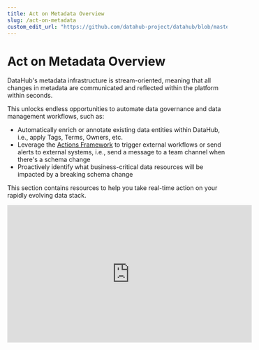 ```yaml
---
title: Act on Metadata Overview
slug: /act-on-metadata
custom_edit_url: "https://github.com/datahub-project/datahub/blob/master/docs/act-on-metadata.md"
---
```


# Act on Metadata Overview

DataHub's metadata infrastructure is stream-oriented, meaning that all changes in metadata are communicated and reflected within the platform within seconds.

This unlocks endless opportunities to automate data governance and data management workflows, such as:

- Automatically enrich or annotate existing data entities within DataHub, i.e., apply Tags, Terms, Owners, etc.
- Leverage the [Actions Framework](actions/README.md) to trigger external workflows or send alerts to external systems, i.e., send a message to a team channel when there's a schema change
- Proactively identify what business-critical data resources will be impacted by a breaking schema change

This section contains resources to help you take real-time action on your rapidly evolving data stack.

<p align="center">
<iframe width="560" height="315" src="https://www.youtube.com/embed/yeloymkK5ow" title="YouTube video player" frameborder="0" allow="accelerometer; autoplay; clipboard-write; encrypted-media; gyroscope; picture-in-picture" allowfullscreen></iframe>
</p>
